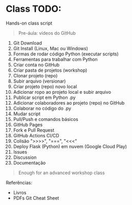 # Class TODO:

Hands-on class script

> Pre-áula: vídeos do GitHub

1. Git Download
2. Git Install (Linux, Mac ou Windows)
3. Formas de rodar código Python (executar scripts)
4. Ferramentas para trabalhar com Python 
5. Criar conta no GitHub
6. Criar pasta de projetos (workshop)
7. Clonar projeto (repo)
8. Subir arquivo (versionar)
9. Criar projeto (repo) novo local
10. Adicionar ropo ao projeto local e subir arquivo
11. Publicar script em Python .py
12. Adicionar colaboradores ao projeto (repo) no GitHub
13. Colaborar no código do .py
14. Mudar script
15. Pull/Push e comandos básicos
16. GitHub Pages
17. Fork e Pull Request
18. GitHub Actions CI/CD
19. Colisão ">>>>", "===", "<<<"
20. Deploy Flask (Python) em nuvem (Google Cloud Play)
21. Issues
22. Discussion
23. Documentação

> Enough for an advanced workshop class

Referências:

- Livros
- PDFs Git Cheat Sheet
